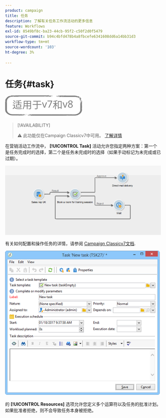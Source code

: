 ```yaml
---
product: campaign
title: 任务
description: 了解有关任务工作流活动的更多信息
feature: Workflows
exl-id: 8549bf8c-ba23-44cb-95f2-c50f2d0f5479
source-git-commit: b94c4bfd478b4a8fbcefe6341608dd6a14bb31d3
workflow-type: tm+mt
source-wordcount: '103'
ht-degree: 3%

---
```


# 任务{#task}

![](../../assets/common.svg)

>[!AVAILABILITY]
>
>:warning: 此功能仅在Campaign Classicv7中可用。 [了解详情](../../mrm/using/creating-and-managing-tasks.md)

在营销活动工作流中， **[!UICONTROL Task]** 活动允许您指定两种方案：第一个是任务完成时的选择，第二个是任务未完成时的选择（如果手动标记为未完成或已过期）。

![](assets/mrm_task_in_workflow.png)

有关如何配置和操作任务的详情，请参阅 [Campaign Classicv7文档](../../mrm/using/creating-and-managing-tasks.md).

![](assets/wkf_task_activity.png)

的 **[!UICONTROL Resources]** 选项允许您定义多个运算符以及任务的批准计划。 如果批准者拒绝，则不会导致任务本身被拒绝。
